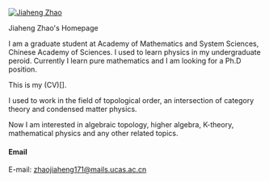 

[![Jiaheng Zhao](https://img.shields.io/badge/zjh-github-blue?logo=github)](https://github.com/zjh991007)

Jiaheng Zhao's Homepage

I am a graduate student at Academy of Mathematics and System Sciences, Chinese Academy of Sciences. I used to learn physics in my undergraduate peroid. Currently I learn pure mathematics and I am looking for a Ph.D position. 

This is my (CV)[].

I used to work in the field of topological order, an intersection of category theory and condensed matter physics.

Now I am interested in algebraic topology, higher algebra, K-theory, mathematical physics and any other related topics.

#### Email
E-mail: zhaojiaheng171@mails.ucas.ac.cn


